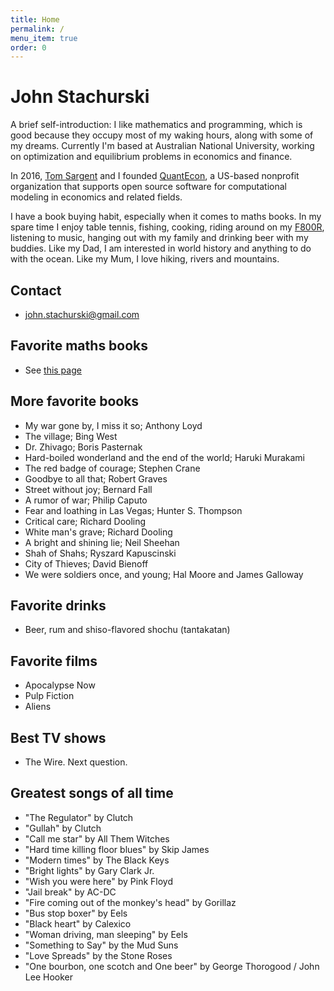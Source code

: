 ```yaml
---
title: Home
permalink: /
menu_item: true
order: 0
---
```


# John Stachurski

A brief self-introduction: I like mathematics and programming, which is
good because they occupy most of my waking hours, along with some of my
dreams.  Currently I'm based at Australian National University, working on
optimization and equilibrium problems in economics and finance. 

In 2016, [Tom Sargent](http://www.tomsargent.com/) and I founded
[QuantEcon](https://quantecon.org/), a US-based nonprofit organization that
supports open source software for computational modeling in economics and
related fields. 

I have a book buying habit, especially when it comes to maths books.  In my
spare time I enjoy table tennis, fishing,  cooking, riding around on
my [F800R](https://en.wikipedia.org/wiki/BMW_F800R),
listening to music, hanging out with my family and drinking beer with my
buddies. Like my Dad, I am interested in world history and anything to do with
the ocean. Like my Mum, I love hiking, rivers and mountains.


## Contact

- <john.stachurski@gmail.com>

## Favorite maths books

- See [this page](mathematics)

## More favorite books

- My war gone by, I miss it so; Anthony Loyd
- The village; Bing West
- Dr. Zhivago; Boris Pasternak
- Hard-boiled wonderland and the end of the world; Haruki Murakami
- The red badge of courage; Stephen Crane
- Goodbye to all that; Robert Graves
- Street without joy; Bernard Fall
- A rumor of war; Philip Caputo
- Fear and loathing in Las Vegas; Hunter S. Thompson
- Critical care; Richard Dooling
- White man's grave; Richard Dooling
- A bright and shining lie; Neil Sheehan
- Shah of Shahs; Ryszard Kapuscinski
- City of Thieves; David Bienoff
- We were soldiers once, and young; Hal Moore and James Galloway

## Favorite drinks

- Beer, rum and shiso-flavored shochu (tantakatan)

## Favorite films

- Apocalypse Now
- Pulp Fiction
- Aliens

## Best TV shows

- The Wire. Next question.

## Greatest songs of all time

- "The Regulator" by Clutch
- "Gullah" by Clutch
- "Call me star" by All Them Witches
- "Hard time killing floor blues" by Skip James
- "Modern times" by The Black Keys
- "Bright lights" by Gary Clark Jr.
- "Wish you were here" by Pink Floyd
- "Jail break" by AC-DC
- "Fire coming out of the monkey's head" by Gorillaz
- "Bus stop boxer" by Eels
- "Black heart" by Calexico
- "Woman driving, man sleeping" by Eels
- "Something to Say" by the Mud Suns
- "Love Spreads" by the Stone Roses
- "One bourbon, one scotch and One beer" by George Thorogood / John
  Lee Hooker
